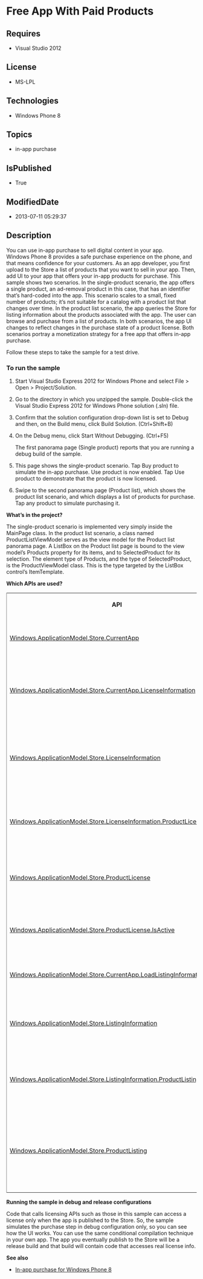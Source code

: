 # Free App With Paid Products
## Requires
* Visual Studio 2012
## License
* MS-LPL
## Technologies
* Windows Phone 8
## Topics
* in-app purchase
## IsPublished
* True
## ModifiedDate
* 2013-07-11 05:29:37
## Description

<div id="mainBody">
<p></p>
<div class="introduction">
<p>You can use in-app purchase to sell digital content in your app. Windows&nbsp;Phone&nbsp;8 provides a safe purchase experience on the phone, and that means confidence for your customers. As an app developer, you first upload to the Store a list of products that you
 want to sell in your app. Then, add UI to your app that offers your in-app products for purchase. This sample shows two scenarios. In the single-product scenario, the app offers a single product, an ad-removal product in this case, that has an identifier that’s
 hard-coded into the app. This scenario scales to a small, fixed number of products; it’s not suitable for a catalog with a product list that changes over time. In the product list scenario, the app queries the Store for listing information about the products
 associated with the app. The user can browse and purchase from a list of products. In both scenarios, the app UI changes to reflect changes in the purchase state of a product license. Both scenarios portray a monetization strategy for a free app that offers
 in-app purchase.</p>
<p>Follow these steps to take the sample for a test drive.</p>
<h3 class="procedureSubHeading">To run the sample</h3>
<div class="subSection">
<ol>
<li>
<p>Start Visual Studio Express 2012 for Windows&nbsp;Phone and select <span class="ui">
File</span> &gt; <span class="ui">Open</span> &gt; <span class="ui">Project/Solution</span>.</p>
</li><li>
<p>Go to the directory in which you unzipped the sample. Double-click the Visual Studio Express 2012 for Windows&nbsp;Phone solution (<span class="label">.sln</span>) file.</p>
</li><li>
<p>Confirm that the solution configuration drop-down list is set to <span class="ui">
Debug</span> and then, on the <span class="ui">Build</span> menu, click <span class="ui">
Build Solution</span>. (Ctrl&#43;Shift&#43;B)</p>
</li><li>
<p>On the <span class="ui">Debug</span> menu, click <span class="ui">Start Without Debugging</span>. (Ctrl&#43;F5)</p>
<p>The first panorama page (<span class="ui">Single product</span>) reports that you are running a debug build of the sample.</p>
</li><li>
<p>This page shows the single-product scenario. Tap <span class="ui">Buy product</span> to simulate the in-app purchase.
<span class="ui">Use product</span> is now enabled. Tap <span class="ui">Use product</span> to demonstrate that the product is now licensed.</p>
</li><li>
<p>Swipe to the second panorama page (<span class="ui">Product list</span>), which shows the product list scenario, and which displays a list of products for purchase. Tap any product to simulate purchasing it.</p>
</li></ol>
</div>
<p><b>What’s in the project?</b> </p>
<p>The single-product scenario is implemented very simply inside the <span value="MainPage">
<span class="keyword">MainPage</span></span> class. In the product list scenario, a class named
<span value="ProductListViewModel"><span class="keyword">ProductListViewModel</span></span> serves as the view model for the
<span class="ui">Product list</span> panorama page. A <span value="ListBox"><span class="keyword">ListBox</span></span> on the
<span class="ui">Product list</span> page is bound to the view model’s <span value="Products">
<span class="keyword">Products</span></span> property for its items, and to <span value="SelectedProduct">
<span class="keyword">SelectedProduct</span></span> for its selection. The element type of
<span value="Products"><span class="keyword">Products</span></span>, and the type of
<span value="SelectedProduct"><span class="keyword">SelectedProduct</span></span>, is the
<span value="ProductViewModel"><span class="keyword">ProductViewModel</span></span> class. This is the type targeted by the
<span value="ListBox"><span class="keyword">ListBox</span></span> control’s <span value="ItemTemplate">
<span class="keyword">ItemTemplate</span></span>.</p>
<p><b>Which APIs are used?</b> </p>
<div class="caption"></div>
<div class="tableSection">
<table width="50%" cellspacing="2" cellpadding="5" frame="lhs">
<tbody>
<tr>
<th>
<p>API</p>
</th>
<th>
<p>Use</p>
</th>
</tr>
<tr>
<td>
<p><a href="http://msdn.microsoft.com/en-us/library/windowsphone/develop/windows.applicationmodel.store.currentapp.aspx">Windows.ApplicationModel.Store.CurrentApp</a>
</p>
</td>
<td>
<p>The class used to get license and listing info about the current app and to perform in-app purchase.</p>
</td>
</tr>
<tr>
<td>
<p><a href="http://msdn.microsoft.com/en-us/library/windowsphone/develop/windows.applicationmodel.store.currentapp.licenseinformation.aspx">Windows.ApplicationModel.Store.CurrentApp.LicenseInformation</a>
</p>
</td>
<td>
<p>The property that contains the license metadata for the current app. Used in the sample to get license info about the products associated with the current app.</p>
</td>
</tr>
<tr>
<td>
<p><a href="http://msdn.microsoft.com/en-us/library/windowsphone/develop/windows.applicationmodel.store.licenseinformation.aspx">Windows.ApplicationModel.Store.LicenseInformation</a>
</p>
</td>
<td>
<p>The type of the <span value="LicenseInformation"><span class="keyword">LicenseInformation</span></span> property. Describes whether the user’s license for the current app is trial or full, and lists all in-app products the user owns that are associated
 with the current app. </p>
</td>
</tr>
<tr>
<td>
<p><a href="http://msdn.microsoft.com/en-us/library/windowsphone/develop/windows.applicationmodel.store.licenseinformation.productlicenses.aspx">Windows.ApplicationModel.Store.LicenseInformation.ProductLicenses</a>
</p>
</td>
<td>
<p>The property used to enumerate the in-app products the user owns and that are associated with the current app.
</p>
</td>
</tr>
<tr>
<td>
<p><a href="http://msdn.microsoft.com/en-us/library/windowsphone/develop/windows.applicationmodel.store.productlicense.aspx">Windows.ApplicationModel.Store.ProductLicense</a>
</p>
</td>
<td>
<p>The element type of the <span value="ProductLicenses"><span class="keyword">ProductLicenses</span></span> property. Provides proof of purchase for a single in-app product the user owns. The sample uses the
<span value="IsActive"><span class="keyword">IsActive</span></span> property.</p>
</td>
</tr>
<tr>
<td>
<p><a href="http://msdn.microsoft.com/en-us/library/windowsphone/develop/windows.applicationmodel.store.productlicense.isactive.aspx">Windows.ApplicationModel.Store.ProductLicense.IsActive</a>
</p>
</td>
<td>
<p>The property that indicates whether the product's license is active. Only active licenses should be fulfilled.</p>
</td>
</tr>
<tr>
<td>
<p><a href="http://msdn.microsoft.com/en-us/library/windowsphone/develop/windows.applicationmodel.store.currentapp.loadlistinginformationasync">Windows.ApplicationModel.Store.CurrentApp.LoadListingInformationAsync</a>
</p>
</td>
<td>
<p>The method used to obtain the list of in-app products currently available for purchase in the running app.</p>
</td>
</tr>
<tr>
<td>
<p><a href="http://msdn.microsoft.com/en-us/library/windowsphone/develop/windows.applicationmodel.store.listinginformation.aspx">Windows.ApplicationModel.Store.ListingInformation</a>
</p>
</td>
<td>
<p>The type returned by <span value="LoadListingInformationAsync"><span class="keyword">LoadListingInformationAsync</span></span>. Contains info about the app and the products associated with it.</p>
</td>
</tr>
<tr>
<td>
<p><a href="http://msdn.microsoft.com/en-us/library/windowsphone/develop/windows.applicationmodel.store.listinginformation.productlistings.aspx">Windows.ApplicationModel.Store.ListingInformation.ProductListings</a>
</p>
</td>
<td>
<p>The property of <span value="ListingInformation"><span class="keyword">ListingInformation</span></span>(the type returned by
<span value="LoadListingInformationAsync"><span class="keyword">LoadListingInformationAsync</span></span>). Used to enumerate the available products.</p>
</td>
</tr>
<tr>
<td>
<p><a href="http://msdn.microsoft.com/en-us/library/windowsphone/develop/windows.applicationmodel.store.productlisting.aspx">Windows.ApplicationModel.Store.ProductListing</a>
</p>
</td>
<td>
<p>The element type of <span value="ProductListings"><span class="keyword">ProductListings</span></span>, which represents a single in-app product that’s available for purchase. Accessible only via a
<span value="ProductListings"><span class="keyword">ProductListings</span></span> enumeration. The sample uses the
<span value="Name"><span class="keyword">Name</span></span> and <span value="ImageUri">
<span class="keyword">ImageUri</span></span> properties.</p>
</td>
</tr>
</tbody>
</table>
</div>
<p></p>
<p><b>Running the sample in debug and release configurations</b> </p>
<p>Code that calls licensing APIs such as those in this sample can access a license only when the app is published to the Store. So, the sample simulates the purchase step in debug configuration only, so you can see how the UI works. You can use the same conditional
 compilation technique in your own app. The app you eventually publish to the Store will be a release build and that build will contain code that accesses real license info.</p>
<p><b>See also</b> </p>
<ul>
<li>
<p><a href="http://msdn.microsoft.com/en-us/library/windowsphone/develop/jj206949(v=vs.105).aspx">In-app purchase for Windows Phone 8</a>
</p>
</li></ul>
</div>
</div>
